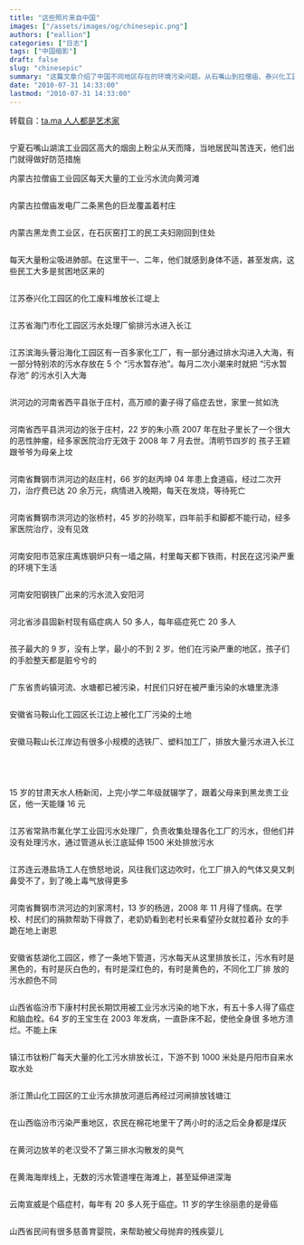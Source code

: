 ```yaml
---
title: "这些照片来自中国"
images: ["/assets/images/og/chinesepic.png"]
authors: ["eallion"]
categories: ["日志"]
tags: ["中国缩影"]
draft: false
slug: "chinesepic"
summary: "这篇文章介绍了中国不同地区存在的环境污染问题。从石嘴山到拉僧庙、泰兴化工园区、海门市等地，工业污水、废料堆放、污水排放等导致了环境污染的严重情况。文章还提到了一些居民因此而患上癌症或身体不适的个案，以及孩子们在污染区的艰难生活。这些问题涉及到的地区包括宁夏、内蒙古、江苏、河南、河北、广东、安徽、甘肃、江苏等地。"
date: "2010-07-31 14:33:00"
lastmod: "2010-07-31 14:33:00"
---
```


转载自：[ta.ma 人人都是艺术家](https://ta.md/1193/)
<div>
    <p><img src="https://dulei.si/files/43d29e24c3ba141bcd8474eec12bc9ea.jpg" alt=""></p>
    <p > 宁夏石嘴山湖滨工业园区高大的烟囱上粉尘从天而降，当地居民叫苦连天，他们出门就得做好防范措施 <span></span> <img
            src="https://dulei.si/files/aee308f87e0afbd9489b79b67b3ae1b7.jpg" alt=""></p>
    <p > 内蒙古拉僧庙工业园区每天大量的工业污水流向黄河滩 </p>
    <p><img src="https://dulei.si/files/d5745301461341770941c76d0969e69f.jpg" alt=""></p>
    <p > 内蒙古拉僧庙发电厂二条黑色的巨龙覆盖着村庄 </p>
    <p><img src="https://dulei.si/files/4e233cbb33622b2066a9f88449e88800.jpg" alt=""></p>
    <p > 内蒙古黑龙贵工业区，在石灰窑打工的民工夫妇刚回到住处 </p>
    <p><img src="https://dulei.si/files/a1408ee0ed53591d2c49eef1ee159ee4.jpg" alt=""></p>
    <p > 每天大量粉尘吸进肺部。在这里干一、二年，他们就感到身体不适，甚至发病，这些民工大多是贫困地区来的 </p>
    <p><img src="https://dulei.si/files/1a82fdc5f004916ea8cd459b8c1798ee.jpg" alt=""></p>
    <p > 江苏泰兴化工园区的化工废料堆放长江堤上 </p>
    <p><img src="https://dulei.si/files/4c8e969a2b6a00dc61cae49c6a145614.jpg" alt=""></p>
    <p > 江苏省海门市化工园区污水处理厂偷排污水进入长江 </p>
    <p><img src="https://dulei.si/files/a3dc326f462a9dad8a2ce332688e7af5.jpg" alt=""></p>
    <p > 江苏滨海头罾沿海化工园区有一百多家化工厂，有一部分通过排水沟进入大海，有一部分特别浓的污水存放在 5 个 “污水暂存池”。每月二次小潮来时就把 “污水暂存池” 的污水引入大海 </p>
    <p><img src="https://dulei.si/files/b61ebf03252a016ee60d890c5f6f0031.jpg" alt=""></p>
    <p > 洪河边的河南省西平县张于庄村，高万顺的妻子得了癌症去世，家里一贫如洗 </p>
    <p><img src="https://dulei.si/files/fb81db37887dd097097298b11594fcf4.jpg" alt=""></p>
    <p > 河南省西平县洪河边的张于庄村，22 岁的朱小燕 2007 年在肚子里长了一个很大的恶性肿瘤，经多家医院治疗无效于 2008 年 7 月去世。清明节四岁的 孩子王颖跟爷爷为母亲上坟 </p>
    <p><img src="https://dulei.si/files/4282eb440d0a6cd44dbd1ffdac82e1b3.jpg" alt=""></p>
    <p > 河南省舞钢市洪河边的赵庄村，66 岁的赵丙坤 04 年患上食道癌，经过二次开刀，治疗费已达 20 余万元，病情进入晚期，每天在发烧，等待死亡 </p>
    <p><img src="https://dulei.si/files/9aa9f06fbb26b08af4b11f63fd1f6a1c.jpg" alt=""></p>
    <p > 河南省舞钢市洪河边的张桥村，45 岁的孙晓军，四年前手和脚都不能行动，经多家医院治疗，没有见效 </p>
    <p><img src="https://dulei.si/files/c776f4e8175d7d87571a16afa229b105.jpg" alt=""></p>
    <p > 河南安阳市范家庄离炼钢炉只有一墙之隔，村里每天都下铁雨，村民在这污染严重的环境下生活 </p>
    <p><img src="https://dulei.si/files/3a6c5f02a9e39acabe19638f1becf54e.jpg" alt=""></p>
    <p > 河南安阳钢铁厂出来的污水流入安阳河 </p>
    <p><img src="https://dulei.si/files/8d46d01922fac7002b11148f0ea995cf.jpg" alt=""></p>
    <p > 河北省涉县固新村现有癌症病人 50 多人，每年癌症死亡 20 多人 </p>
    <p><img src="https://dulei.si/files/0d27e459782e81e97d055dc4acd70dab.jpg" alt=""></p>
    <p > 孩子最大的 9 岁，没有上学，最小的不到 2 岁。他们在污染严重的地区，孩子们的手脸整天都是脏兮兮的 </p>
    <p><img src="https://dulei.si/files/a4ce0aec82dae23a3db61c98d747fed3.jpg" alt=""></p>
    <p > 广东省贵屿镇河流、水塘都已被污染，村民们只好在被严重污染的水塘里洗涤 </p>
    <p><img src="https://dulei.si/files/bfd86c5a15a5ecf407516d0254826e22.jpg" alt=""></p>
    <p > 安徽省马鞍山化工园区长江边上被化工厂污染的土地 </p>
    <p><img src="https://dulei.si/files/370759d4af4999eb2515705489011c9b.jpg" alt=""></p>
    <p > 安徽马鞍山长江岸边有很多小规模的选铁厂、塑料加工厂，排放大量污水进入长江 </p>
    <p><img src="https://dulei.si/files/5e9e8fa5e46602d7c18cf01b2dc7919b.jpg" alt=""></p>
    <p><img src="https://dulei.si/files/10cbeb043d639162392d1c1b46a01843.jpg" alt=""></p>
    <p><img src="https://dulei.si/files/2ff596e92b1256ed4ce5410f5a6ce0ee.jpg" alt=""></p>
    <p><img src="https://dulei.si/files/781e7d4eb0bb2f71e0d376203a45b1bd.jpg" alt=""></p>
    <p>15 岁的甘肃天水人杨新闰，上完小学二年级就辍学了，跟着父母来到黑龙贵工业区，他一天能赚 16 元 </p>
    <p><img src="https://dulei.si/files/b00203a4a881eb92a044cbe1808ed474.jpg" alt=""></p>
    <p > 江苏省常熟市氟化学工业园污水处理厂，负责收集处理各化工厂的污水，但他们并没有处理污水，通过管道从长江底延伸 1500 米处排放污水 </p>
    <p><img src="https://dulei.si/files/5f1d798f2565b256b0af0f705f65c61d.jpg" alt=""></p>
    <p > 江苏连云港盐场工人在愤怒地说，风往我们这边吹时，化工厂排入的气体又臭又刺鼻受不了，到了晚上毒气放得更多 </p>
    <p><img src="https://dulei.si/files/ebd53b96f378556ae432d0cf927c5143.jpg" alt=""></p>
    <p > 河南省舞钢市洪河边的刘家湾村，13 岁的杨逍，2008 年 11 月得了怪病。在学校、村民们的捐款帮助下得救了，老奶奶看到老村长来看望孙女就拉着孙 女的手跪在地上谢恩 </p>
    <p><img src="https://dulei.si/files/c631fa1a1721282da1816a6675a6e1b0.jpg" alt=""></p>
    <p > 安徽省慈湖化工园区，修了一条地下管道，污水每天从这里排放长江，污水有时是黑色的，有时是灰白色的，有时是深红色的，有时是黄色的，不同化工厂排 放的污水颜色不同 </p>
    <p><img src="https://dulei.si/files/6f9c6de883aebe0fbf32a7ad817cfda4.jpg" alt=""></p>
    <p > 山西省临汾市下康村村民长期饮用被工业污水污染的地下水，有五十多人得了癌症和脑血栓。64 岁的王宝生在 2003 年发病，一直卧床不起，使他全身很 多地方溃烂。不能上床 </p>
    <p><img src="https://dulei.si/files/d33ea560a34c4498664fb9f9a2eee67f.jpg" alt=""></p>
    <p > 镇江市钛粉厂每天大量的化工污水排放长江，下游不到 1000 米处是丹阳市自来水取水处 </p>
    <p><img src="https://dulei.si/files/169b3e6edfd3f62b0202b260771ef862.jpg" alt=""></p>
    <p > 浙江萧山化工园区的工业污水排放河道后再经过河闸排放钱塘江 </p>
    <p><img src="https://dulei.si/files/a84484d66b37f11c339deed12ed7c738.jpg" alt=""></p>
    <p > 在山西临汾市污染严重地区，农民在棉花地里干了两小时的活之后全身都是煤灰 </p>
    <p><img src="https://dulei.si/files/7c2edf7fbd08319601023a0681f678eb.jpg" alt=""></p>
    <p > 在黄河边放羊的老汉受不了第三排水沟散发的臭气 </p>
    <p><img src="https://dulei.si/files/e16c739e00b020b1ea2ff98dc1f6dc4a.jpg" alt=""></p>
    <p > 在黄海海岸线上，无数的污水管道埋在海滩上，甚至延伸进深海 </p>
    <p><img src="https://dulei.si/files/d654b4fe357609ef324c0732ed48cbc5.jpg" alt=""></p>
    <p > 云南宣威是个癌症村，每年有 20 多人死于癌症。11 岁的学生徐丽患的是骨癌 </p>
    <p><img src="https://dulei.si/files/ea52ad276b3e7dc86478ce134047b6ee.jpg" alt=""></p>
    <p > 山西省民间有很多慈善育婴院，来帮助被父母抛弃的残疾婴儿 </p>
</div>
